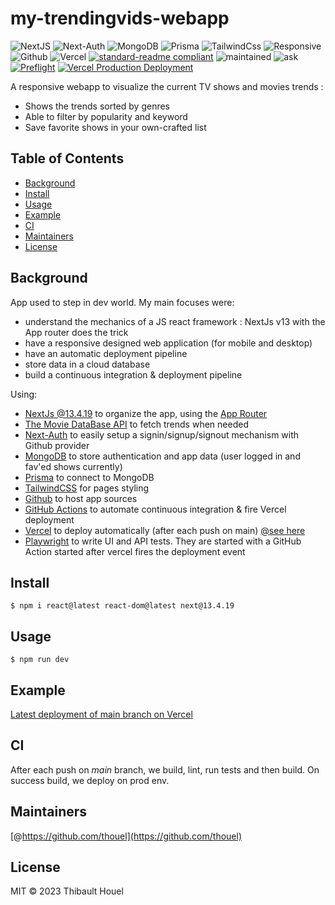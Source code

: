 # my-trendingvids-webapp

![NextJS](https://img.shields.io/badge/NextJS-cyan)
![Next-Auth](https://img.shields.io/badge/NextAuth.js-yellow)
![MongoDB](https://img.shields.io/badge/MongoDB-green)
![Prisma](https://img.shields.io/badge/Prisma-green)
![TailwindCss](https://img.shields.io/badge/Tailwind--CSS-red)
![Responsive](https://img.shields.io/badge/Responsive-red)
![Github](https://img.shields.io/badge/Github-blue)
![Vercel](https://img.shields.io/badge/Vercel-black)
[![standard-readme compliant](https://img.shields.io/badge/standard--readme-OK-green.svg?style=flat-square)](https://github.com/RichardLitt/standard-readme)
![maintained](https://img.shields.io/badge/Maintained%3F-yes-green)
![ask](https://img.shields.io/badge/Ask_me-anything-green)
[![Preflight](https://github.com/thouel/my-trendingvids-webapp/actions/workflows/preflight.yml/badge.svg)](https://github.com/thouel/my-trendingvids-webapp/actions/workflows/preflight.yml)
[![Vercel Production Deployment](https://github.com/thouel/my-trendingvids-webapp/actions/workflows/deploy.yml/badge.svg)](https://github.com/thouel/my-trendingvids-webapp/actions/workflows/deploy.yml)

A responsive webapp to visualize the current TV shows and movies trends :

- Shows the trends sorted by genres
- Able to filter by popularity and keyword
- Save favorite shows in your own-crafted list

## Table of Contents

- [Background](#background)
- [Install](#install)
- [Usage](#usage)
- [Example](#example)
- [CI](#ci)
- [Maintainers](#maintainers)
- [License](#license)

## Background

App used to step in dev world. My main focuses were:

- understand the mechanics of a JS react framework : NextJs v13 with the App router does the trick
- have a responsive designed web application (for mobile and desktop)
- have an automatic deployment pipeline
- store data in a cloud database
- build a continuous integration & deployment pipeline

Using:

- [NextJs @13.4.19](https://nextjs.org/) to organize the app, using the [App Router](https://nextjs.org/docs/app)
- [The Movie DataBase API](https://developer.themoviedb.org/docs) to fetch trends when needed
- [Next-Auth](https://next-auth.js.org/getting-started/introduction) to easily setup a signin/signup/signout mechanism with Github provider
- [MongoDB](https://www.mongodb.com/developer/languages/javascript/nextjs-with-mongodb/) to store authentication and app data (user logged in and fav'ed shows currently)
- [Prisma](https://www.prisma.io/docs/concepts/database-connectors/mongodb) to connect to MongoDB
- [TailwindCSS](https://tailwindcss.com/docs/guides/nextjs) for pages styling
- [Github](https://github.com/thouel/my-trendingvids-webapp/tree/main) to host app sources
- [GitHub Actions](https://github.com/thouel/my-trendingvids-webapp/actions) to automate continuous integration & fire Vercel deployment
- [Vercel](https://vercel.com/) to deploy automatically (after each push on main) [@see here](https://my-trendingvids-webapp.vercel.app)
- [Playwright](https://playwright.dev) to write UI and API tests. They are started with a GitHub Action started after vercel fires the deployment event

## Install

```
$ npm i react@latest react-dom@latest next@13.4.19
```

## Usage

```
$ npm run dev
```

## Example

[Latest deployment of main branch on Vercel](https://my-trendingvids-webapp.vercel.app/)

## CI

After each push on _main_ branch, we build, lint, run tests and then build. On success build, we deploy on prod env.

## Maintainers

[@https://github.com/thouel](https://github.com/thouel)

## License

MIT © 2023 Thibault Houel
